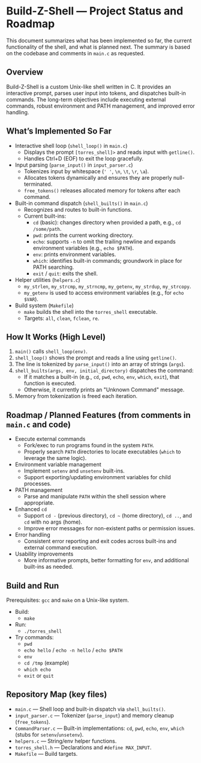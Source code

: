 # Build-Z-Shell — Project Status and Roadmap

This document summarizes what has been implemented so far, the current functionality of the shell, and what is planned next. The summary is based on the codebase and comments in `main.c` as requested.

## Overview
Build-Z-Shell is a custom Unix-like shell written in C. It provides an interactive prompt, parses user input into tokens, and dispatches built-in commands. The long-term objectives include executing external commands, robust environment and PATH management, and improved error handling.

## What’s Implemented So Far

- Interactive shell loop (`shell_loop()` in `main.c`)
  - Displays the prompt `[torres_shell]>` and reads input with `getline()`.
  - Handles Ctrl+D (EOF) to exit the loop gracefully.
- Input parsing (`parse_input()` in `input_parser.c`)
  - Tokenizes input by whitespace (`' '`, `\n`, `\t`, `\r`, `\a`).
  - Allocates tokens dynamically and ensures they are properly null-terminated.
  - `free_tokens()` releases allocated memory for tokens after each command.
- Built-in command dispatch (`shell_builts()` in `main.c`)
  - Recognizes and routes to built-in functions.
  - Current built-ins:
    - `cd` (basic): changes directory when provided a path, e.g., `cd /some/path`.
    - `pwd`: prints the current working directory.
    - `echo`: supports `-n` to omit the trailing newline and expands environment variables (e.g., `echo $PATH`).
    - `env`: prints environment variables.
    - `which`: identifies built-in commands; groundwork in place for PATH searching.
    - `exit` / `quit`: exits the shell.
- Helper utilities (`helpers.c`)
  - `my_strlen`, `my_strcmp`, `my_strncmp`, `my_getenv`, `my_strdup`, `my_strcopy`.
  - `my_getenv` is used to access environment variables (e.g., for `echo $VAR`).
- Build system (`Makefile`)
  - `make` builds the shell into the `torres_shell` executable.
  - Targets: `all`, `clean`, `fclean`, `re`.

## How It Works (High Level)

1. `main()` calls `shell_loop(env)`.
2. `shell_loop()` shows the prompt and reads a line using `getline()`.
3. The line is tokenized by `parse_input()` into an array of strings (`args`).
4. `shell_builts(args, env, initial_directory)` dispatches the command:
   - If it matches a built-in (e.g., `cd`, `pwd`, `echo`, `env`, `which`, `exit`), that function is executed.
   - Otherwise, it currently prints an "Unknown Command" message.
5. Memory from tokenization is freed each iteration.

## Roadmap / Planned Features (from comments in `main.c` and code)

- Execute external commands
  - Fork/exec to run programs found in the system `PATH`.
  - Properly search `PATH` directories to locate executables (`which` to leverage the same logic).
- Environment variable management
  - Implement `setenv` and `unsetenv` built-ins.
  - Support exporting/updating environment variables for child processes.
- PATH management
  - Parse and manipulate `PATH` within the shell session where appropriate.
- Enhanced `cd`
  - Support `cd -` (previous directory), `cd ~` (home directory), `cd ..`, and `cd` with no args (home).
  - Improve error messages for non-existent paths or permission issues.
- Error handling
  - Consistent error reporting and exit codes across built-ins and external command execution.
- Usability improvements
  - More informative prompts, better formatting for `env`, and additional built-ins as needed.

## Build and Run

Prerequisites: `gcc` and `make` on a Unix-like system.

- Build:
  - `make`
- Run:
  - `./torres_shell`
- Try commands:
  - `pwd`
  - `echo hello` / `echo -n hello` / `echo $PATH`
  - `env`
  - `cd /tmp` (example)
  - `which echo`
  - `exit` or `quit`

## Repository Map (key files)

- `main.c` — Shell loop and built-in dispatch via `shell_builts()`.
- `input_parser.c` — Tokenizer (`parse_input`) and memory cleanup (`free_tokens`).
- `CommandParser.c` — Built-in implementations: `cd`, `pwd`, `echo`, `env`, `which` (stubs for `setenv`/`unsetenv`).
- `helpers.c` — String/env helper functions.
- `torres_shell.h` — Declarations and `#define MAX_INPUT`.
- `Makefile` — Build targets.


